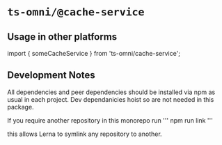 # `ts-omni/@cache-service`


## Usage in other platforms

import { someCacheService } from 'ts-omni/cache-service';


## Development Notes

All dependencies and peer dependencies should be installed via npm as usual in each project. Dev dependanicies hoist so are not needed in this package. 

If you require another repository in this monorepo run 
'''
npm run link
'''

this allows Lerna to symlink any repository to another.
